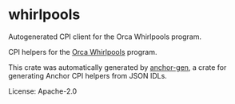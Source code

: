 # whirlpools

Autogenerated CPI client for the Orca Whirlpools program.

CPI helpers for the [Orca Whirlpools](https://github.com/orca-so/whirlpools)
program.

This crate was automatically generated by
[anchor-gen](https://github.com/saber-hq/anchor-gen), a crate for generating
Anchor CPI helpers from JSON IDLs.

License: Apache-2.0
